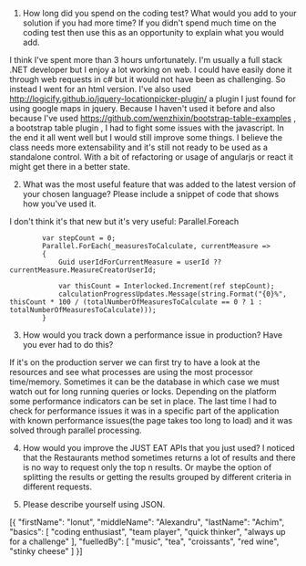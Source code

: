 1. How long did you spend on the coding test? What would you add to your solution if you had more time? If you didn't spend much time on the coding test then use this as an opportunity to explain what you would add.

I think I've spent more than 3 hours unfortunately. I'm usually a full stack .NET developer but I enjoy a lot working on web. I could have easily done it through web requests in c# but it would not have been as challenging. So instead I went for an html version. I've also used http://logicify.github.io/jquery-locationpicker-plugin/ a plugin I just found for using google maps in jquery. Because I haven't used it before and also because I've used https://github.com/wenzhixin/bootstrap-table-examples , a bootstrap table plugin , I had to fight some issues with the javascript. In the end it all went well but I would still improve some things. I believe the class needs more extensability and it's still not ready to be used as a standalone control. With a bit of refactoring or usage of angularjs or react it might get there in a better state.

2. What was the most useful feature that was added to the latest version of your chosen language? Please include a snippet of code that shows how you've used it.

I don't think it's that new but it's very useful: Parallel.Foreach

            var stepCount = 0;
            Parallel.ForEach(_measuresToCalculate, currentMeasure =>
            {                
                Guid userIdForCurrentMeasure = userId ?? currentMeasure.MeasureCreatorUserId;                

                var thisCount = Interlocked.Increment(ref stepCount);
                calculationProgressUpdates.Message(string.Format("{0}%", thisCount * 100 / (totalNumberOfMeasuresToCalculate == 0 ? 1 : totalNumberOfMeasuresToCalculate)));                
            }

3. How would you track down a performance issue in production? Have you ever had to do this?

If it's on the production server we can first try to have a look at the resources and see what processes are using the most processor time/memory. Sometimes it can be the database in which case we must watch out for long running queries or locks. Depending on the platform some performance indicators can be set in place. 
The last time I had to check for performance issues it was in a specific part of the application with known performance issues(the page takes too long to load) and it was solved through parallel processing. 

4. How would you improve the JUST EAT APIs that you just used?
I noticed that the Restaurants method sometimes returns a lot of results and there is no way to request only the top n results. Or maybe the option of splitting the results or getting the results grouped by different criteria in different requests.

5. Please describe yourself using JSON.

[{
  "firstName": "Ionut",
  "middleName": "Alexandru",
  "lastName": "Achim",
  "basics": [
	"coding enthusiast",
	"team player",
	"quick thinker",
        "always up for a challenge"
  ],
  "fuelledBy": [
	"music",
	"tea",
	"croissants",
	"red wine",
	"stinky cheese"
   ]
}]